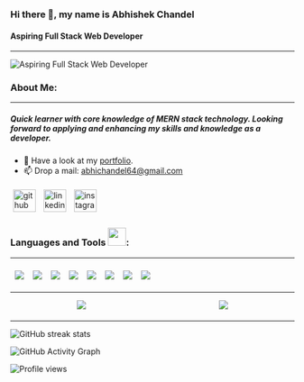### Hi there 👋, my name is Abhishek Chandel
#### Aspiring Full Stack Web Developer
<hr />

![Aspiring Full Stack Web Developer](https://camo.githubusercontent.com/fa73289736064aba480d0708da37d7aa183a8c3e2bcc2f58c54285a3bbbeecc1/68747470733a2f2f7777772e61616c7068612e6e65742f77702d636f6e74656e742f75706c6f6164732f323032302f31322f66756c6c2d737461636b2d646576656c6f706d656e742e676966)

### About Me:
<hr />

##### Quick learner with core knowledge of MERN stack technology. Looking forward to applying and enhancing my skills and knowledge as a developer.

- 💬 Have a look at my [portfolio](https://starlit-tartufo-ff0547.netlify.app).
- 📫 Drop a mail: [abhichandel64@gmail.com](mailto:abhichandel64@gmail.com)

[<img style="margin: 5px;" src='https://cdn.jsdelivr.net/npm/simple-icons@3.0.1/icons/github.svg' alt='github' height='40'>](https://github.com/AbhiChandel64)  [<img style="margin: 5px;" src='https://cdn.jsdelivr.net/npm/simple-icons@3.0.1/icons/linkedin.svg' alt='linkedin' height='40'>](https://www.linkedin.com/in/https://www.linkedin.com/in/abhishek-chandel-//)  [<img style="margin: 5px;" src='https://cdn.jsdelivr.net/npm/simple-icons@3.0.1/icons/instagram.svg' alt='instagram' height='40'>](https://www.instagram.com/https://www.instagram.com/abhishekchandel64//)


### Languages and Tools <img src="https://camo.githubusercontent.com/beb64ff21c883e318e4f5db5231c2ba4175705bea1c9249e82a41ab375db4f75/68747470733a2f2f6d65646961322e67697068792e636f6d2f6d656469612f51737347456d706b79454f684243623765312f67697068792e6769663f6369643d656366303565343761306e336769316266716e74716d6f62386739616964316f796a327772336473336d67373030626c267269643d67697068792e676966" width="32px" data-canonical-src="https://media2.giphy.com/media/QssGEmpkyEOhBCb7e1/giphy.gif?cid=ecf05e47a0n3gi1bfqntqmob8g9aid1oyj2wr3ds3mg700bl&amp;rid=giphy.gif" style="max-width: 100%;">: 
<hr />

<div style="display: flex;">
<img style="margin: 8px;" src="https://img.shields.io/badge/HTML5-E34F26?style=for-the-badge&logo=html5&logoColor=white">

<img style="margin: 8px;" src="https://img.shields.io/badge/CSS3-1572B6?style=for-the-badge&logo=css3&logoColor=white">

<img style="margin: 8px;" src="https://img.shields.io/badge/JavaScript-323330?style=for-the-badge&logo=javascript&logoColor=F7DF1E">

<img style="margin: 8px;" src="https://img.shields.io/badge/Express.js-000000?style=for-the-badge&logo=express&logoColor=whit">

<img style="margin: 8px;" src="https://img.shields.io/badge/Node.js-339933?style=for-the-badge&logo=nodedotjs&logoColor=white">

<img style="margin: 8px;" src="https://img.shields.io/badge/React-20232A?style=for-the-badge&logo=react&logoColor=61DAFB">

<img style="margin: 8px;" src="https://img.shields.io/badge/Redux-593D88?style=for-the-badge&logo=redux&logoColor=white">

<img style="margin: 8px;" src="https://img.shields.io/badge/MongoDB-4EA94B?style=for-the-badge&logo=mongodb&logoColor=white">
</div>

<hr />

<div style="display: flex; margin-bottom: 20px; justify-content: space-around;">
<img src="https://github-readme-stats.vercel.app/api/top-langs/?username=AbhiChandel64&layout=compact)](https://github.com/AbhiChandel64/github-readme-stats">

<img src="https://github-readme-stats.vercel.app/api?username=AbhiChandel64&show_icons=true&count_private=true)](https://github.com/AbhiChandel64/github-readme-stats">

</div>

<hr />

<div>

![GitHub streak stats](https://github-readme-streak-stats.herokuapp.com/?user=AbhiChandel64)  

![GitHub Activity Graph](https://activity-graph.herokuapp.com/graph?username=AbhiChandel64)  

![Profile views](https://gpvc.arturio.dev/AbhiChandel64)  

</div>
